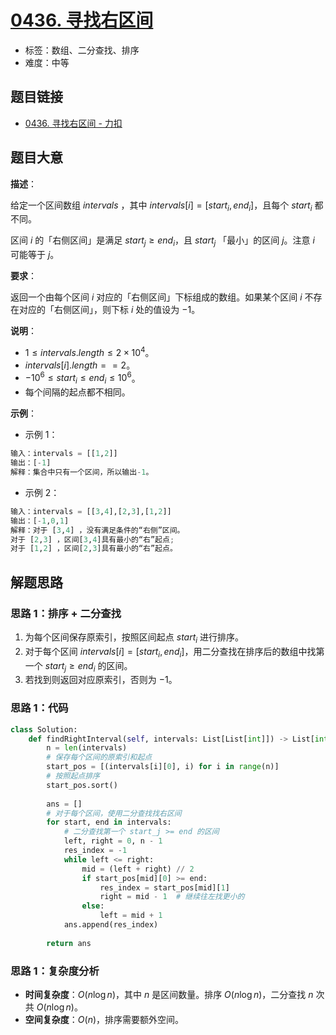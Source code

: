# [0436. 寻找右区间](https://leetcode.cn/problems/find-right-interval/)

- 标签：数组、二分查找、排序
- 难度：中等

## 题目链接

- [0436. 寻找右区间 - 力扣](https://leetcode.cn/problems/find-right-interval/)

## 题目大意

**描述**：

给定一个区间数组 $intervals$ ，其中 $intervals[i] = [start_i, end_i]$，且每个 $start_i$ 都不同。

区间 $i$ 的「右侧区间」是满足 $start_j \ge end_i$，且 $start_j$ 「最小」的区间 $j$。注意 $i$ 可能等于 $j$。

**要求**：

返回一个由每个区间 $i$ 对应的「右侧区间」下标组成的数组。如果某个区间 $i$ 不存在对应的「右侧区间」，则下标 $i$ 处的值设为 $-1$。

**说明**：

- $1 \le intervals.length \le 2 \times 10^{4}$。
- $intervals[i].length == 2$。
- $-10^{6} \le start_i \le end_i \le 10^{6}$。
- 每个间隔的起点都不相同。

**示例**：

- 示例 1：

```python
输入：intervals = [[1,2]]
输出：[-1]
解释：集合中只有一个区间，所以输出-1。
```

- 示例 2：

```python
输入：intervals = [[3,4],[2,3],[1,2]]
输出：[-1,0,1]
解释：对于 [3,4] ，没有满足条件的“右侧”区间。
对于 [2,3] ，区间[3,4]具有最小的“右”起点;
对于 [1,2] ，区间[2,3]具有最小的“右”起点。
```

## 解题思路

### 思路 1：排序 + 二分查找

1. 为每个区间保存原索引，按照区间起点 $start_i$ 进行排序。
2. 对于每个区间 $intervals[i] = [start_i, end_i]$，用二分查找在排序后的数组中找第一个 $start_j \ge end_i$ 的区间。
3. 若找到则返回对应原索引，否则为 $-1$。

### 思路 1：代码

```python
class Solution:
    def findRightInterval(self, intervals: List[List[int]]) -> List[int]:
        n = len(intervals)
        # 保存每个区间的原索引和起点
        start_pos = [(intervals[i][0], i) for i in range(n)]
        # 按照起点排序
        start_pos.sort()
        
        ans = []
        # 对于每个区间，使用二分查找找右区间
        for start, end in intervals:
            # 二分查找第一个 start_j >= end 的区间
            left, right = 0, n - 1
            res_index = -1
            while left <= right:
                mid = (left + right) // 2
                if start_pos[mid][0] >= end:
                    res_index = start_pos[mid][1]
                    right = mid - 1  # 继续往左找更小的
                else:
                    left = mid + 1
            ans.append(res_index)
        
        return ans
```

### 思路 1：复杂度分析

- **时间复杂度**：$O(n \log n)$，其中 $n$ 是区间数量。排序 $O(n \log n)$，二分查找 $n$ 次共 $O(n \log n)$。
- **空间复杂度**：$O(n)$，排序需要额外空间。
